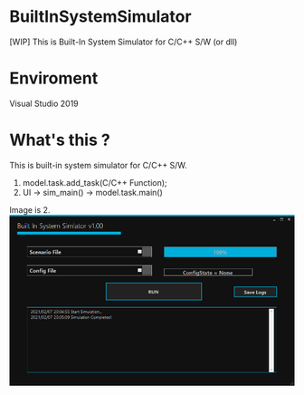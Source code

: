 # BuiltInSystemSimulator
[WIP] This is Built-In System Simulator for C/C++ S/W (or dll)

# Enviroment
 Visual Studio 2019
 
# What's this ?
 This is built-in system simulator for C/C++ S/W.
 1. model.task.add_task(C/C++ Function);
 2. UI -> sim_main() -> model.task.main()

Image is 2.
![OverView](Images/SimulatorOverView_v100.png)

